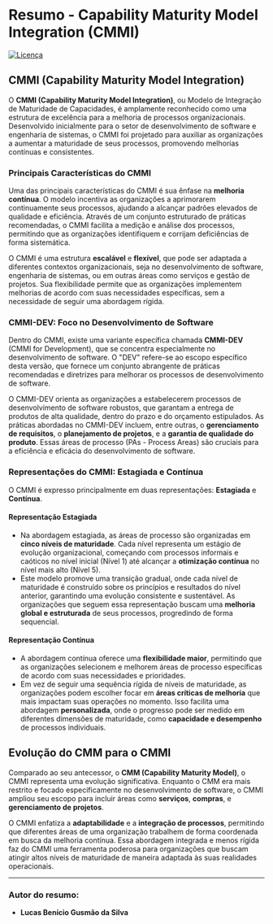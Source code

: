 # Resumo - Capability Maturity Model Integration (CMMI)

[![Licença](https://licensebuttons.net/p/zero/1.0/88x31.png)](https://github.com/lukebgds/Summary_CMMI/blob/main/LICENSE)

## CMMI (Capability Maturity Model Integration)

O **CMMI (Capability Maturity Model Integration)**, ou Modelo de Integração de Maturidade de Capacidades, é amplamente reconhecido como uma estrutura de excelência para a melhoria de processos organizacionais. Desenvolvido inicialmente para o setor de desenvolvimento de software e engenharia de sistemas, o CMMI foi projetado para auxiliar as organizações a aumentar a maturidade de seus processos, promovendo melhorias contínuas e consistentes.

### Principais Características do CMMI

Uma das principais características do CMMI é sua ênfase na **melhoria contínua**. O modelo incentiva as organizações a aprimorarem continuamente seus processos, ajudando a alcançar padrões elevados de qualidade e eficiência. Através de um conjunto estruturado de práticas recomendadas, o CMMI facilita a medição e análise dos processos, permitindo que as organizações identifiquem e corrijam deficiências de forma sistemática.

O CMMI é uma estrutura **escalável** e **flexível**, que pode ser adaptada a diferentes contextos organizacionais, seja no desenvolvimento de software, engenharia de sistemas, ou em outras áreas como serviços e gestão de projetos. Sua flexibilidade permite que as organizações implementem melhorias de acordo com suas necessidades específicas, sem a necessidade de seguir uma abordagem rígida.

### CMMI-DEV: Foco no Desenvolvimento de Software

Dentro do CMMI, existe uma variante específica chamada **CMMI-DEV** (CMMI for Development), que se concentra especialmente no desenvolvimento de software. O "DEV" refere-se ao escopo específico desta versão, que fornece um conjunto abrangente de práticas recomendadas e diretrizes para melhorar os processos de desenvolvimento de software.

O CMMI-DEV orienta as organizações a estabelecerem processos de desenvolvimento de software robustos, que garantam a entrega de produtos de alta qualidade, dentro do prazo e do orçamento estipulados. As práticas abordadas no CMMI-DEV incluem, entre outras, o **gerenciamento de requisitos**, o **planejamento de projetos**, e a **garantia de qualidade do produto**. Essas áreas de processo (PAs - Process Areas) são cruciais para a eficiência e eficácia do desenvolvimento de software.

### Representações do CMMI: Estagiada e Contínua

O CMMI é expresso principalmente em duas representações: **Estagiada** e **Contínua**.

#### Representação Estagiada

- Na abordagem estagiada, as áreas de processo são organizadas em **cinco níveis de maturidade**. Cada nível representa um estágio de evolução organizacional, começando com processos informais e caóticos no nível inicial (Nível 1) até alcançar a **otimização contínua** no nível mais alto (Nível 5).
- Este modelo promove uma transição gradual, onde cada nível de maturidade é construído sobre os princípios e resultados do nível anterior, garantindo uma evolução consistente e sustentável. As organizações que seguem essa representação buscam uma **melhoria global e estruturada** de seus processos, progredindo de forma sequencial.

#### Representação Contínua

- A abordagem contínua oferece uma **flexibilidade maior**, permitindo que as organizações selecionem e melhorem áreas de processo específicas de acordo com suas necessidades e prioridades.
- Em vez de seguir uma sequência rígida de níveis de maturidade, as organizações podem escolher focar em **áreas críticas de melhoria** que mais impactam suas operações no momento. Isso facilita uma abordagem **personalizada**, onde o progresso pode ser medido em diferentes dimensões de maturidade, como **capacidade e desempenho** de processos individuais.

## Evolução do CMM para o CMMI

Comparado ao seu antecessor, o **CMM (Capability Maturity Model)**, o CMMI representa uma evolução significativa. Enquanto o CMM era mais restrito e focado especificamente no desenvolvimento de software, o CMMI ampliou seu escopo para incluir áreas como **serviços**, **compras**, e **gerenciamento de projetos**.

O CMMI enfatiza a **adaptabilidade** e a **integração de processos**, permitindo que diferentes áreas de uma organização trabalhem de forma coordenada em busca da melhoria contínua. Essa abordagem integrada e menos rígida faz do CMMI uma ferramenta poderosa para organizações que buscam atingir altos níveis de maturidade de maneira adaptada às suas realidades operacionais.

---

### Autor do resumo:

- **Lucas Benício Gusmão da Silva**
